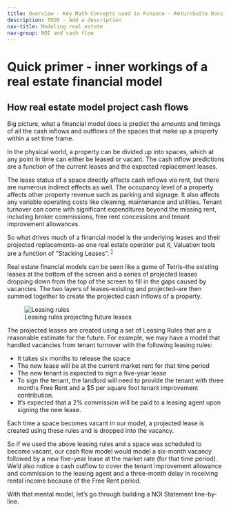 ```yaml
---
title: Overview - Key Math Concepts used in Finance - ReturnSuite Docs
description: TODO - Add a description
nav-title: Modeling real estate
nav-group: NOI and cash flow
---
```


# Quick primer - inner workings of a real estate financial model

## How real estate model project cash flows

Big picture, what a financial model does is predict the amounts and
timings of all the cash inflows and outflows of the spaces that make up
a property within a set time frame.

In the physical world, a property can be divided up into spaces, which
at any point in time can either be leased or vacant. The cash inflow
predictions are a function of the current leases and the expected
replacement leases.

The lease status of a space directly affects cash inflows via rent, but
there are numerous indirect effects as well. The occupancy level of a
property affects other property revenue such as parking and signage. It
also affects any variable operating costs like cleaning, maintenance and
utilities. Tenant turnover can come with significant expenditures beyond
the missing rent, including broker commissions, free rent concessions
and tenant improvement allowances.

So what drives much of a financial model is the underlying leases and
their projected replacements–as one real estate operator put it,
Valuation tools are a function of “Stacking Leases”.
<sup><a href="#citation-1">1</a></sup>

Real estate financial models can be seen like a game of Tetris–the
existing leases at the bottom of the screen and a series of projected
leases dropping down from the top of the screen to fill in the gaps
caused by vacancies. The two layers of leases–existing and projected–are
then summed together to create the projected cash inflows of a property.

<figure>
  <div class="w-2/3 flex flex-col place-items-center">
    <img src="/img/concepts/4-noi-statement/leasing-rules.jpg" alt="Leasing rules" class="pr-32">
  </div>
  <figcaption>Leasing rules projecting future leases</figcaption>
</figure>

The projected leases are created using a set of Leasing Rules that are a
reasonable estimate for the future. For example, we may have a model
that handled vacancies from tenant turnover with the following leasing
rules:

<ul class="flex flex-col gap-1 list-disc pl-12">
  <li class="text-gray-800 text-lg">It takes six months to release the space</li>
  <li class="text-gray-800 text-lg">The new lease will be at the current market rent for that time period</li>
  <li class="text-gray-800 text-lg">The new tenant is expected to sign a five-year lease</li>
  <li class="text-gray-800 text-lg">
    To sign the tenant, the landlord will need to provide the tenant
    with three months Free Rent and a $5 per square foot tenant
    improvement contribution.</li>
  <li class="text-gray-800 text-lg">
    It’s expected that a 2% commission will be paid to a leasing agent
    upon signing the new lease.
  </li>
</ul>

Each time a space becomes vacant in our model, a projected lease is
created using these rules and is dropped into the vacancy.

So if we used the above leasing rules and a space was scheduled to
become vacant, our cash flow model would model a six-month vacancy
followed by a new five-year lease at the market rate (for that time
period). We’d also notice a cash outflow to cover the tenant improvement
allowance and commission to the leasing agent and a three-month delay in
receiving rental income because of the Free Rent period.

With that mental model, let’s go through building a NOI Statement
line-by-line.
